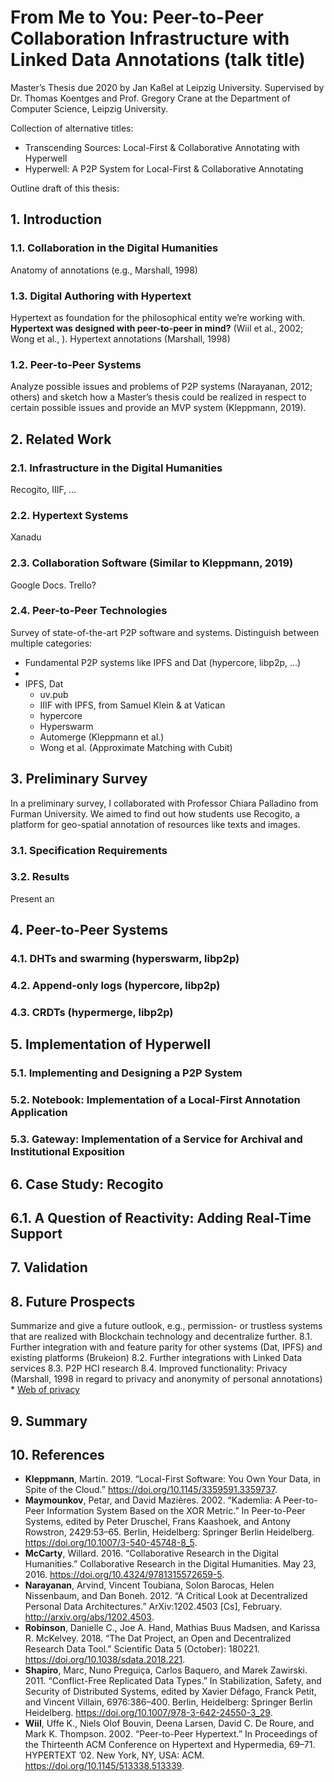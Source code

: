 # From Me to You: Peer-to-Peer Collaboration Infrastructure with Linked Data Annotations (talk title)


Master’s Thesis due 2020 by Jan Kaßel at Leipzig University. Supervised by Dr. Thomas Koentges and Prof. Gregory Crane at the Department of Computer Science, Leipzig University.

Collection of alternative titles:
* Transcending Sources: Local-First & Collaborative Annotating with Hyperwell
* Hyperwell: A P2P System for Local-First & Collaborative Annotating

Outline draft of this thesis:

## 1. Introduction

### 1.1. Collaboration in the Digital Humanities
Anatomy of annotations (e.g., Marshall, 1998)

### 1.3. Digital Authoring with Hypertext
Hypertext as foundation for the philosophical entity we’re working with. **Hypertext was designed with peer-to-peer in mind?** (Wiil et al., 2002; Wong et al., ). Hypertext annotations (Marshall, 1998)

### 1.2. Peer-to-Peer Systems
Analyze possible issues and problems of P2P systems (Narayanan, 2012; others) and sketch how a Master’s thesis could be realized in respect to certain possible issues and provide an MVP system (Kleppmann, 2019).


## 2. Related Work

### 2.1. Infrastructure in the Digital Humanities
Recogito, IIIF, …

### 2.2. Hypertext Systems
Xanadu

### 2.3. Collaboration Software (Similar to Kleppmann, 2019)
Google Docs. Trello?
		
### 2.4. Peer-to-Peer Technologies
Survey of state-of-the-art P2P software and systems. Distinguish between multiple categories:
* Fundamental P2P systems like IPFS and Dat (hypercore, libp2p, …)
* 
* IPFS, Dat
	* uv.pub
	* IIIF with IPFS, from Samuel Klein & at Vatican
	* hypercore 
	* Hyperswarm
	* Automerge (Kleppmann et al.)
	* Wong et al. (Approximate Matching with Cubit)

## 3. Preliminary Survey
In a preliminary survey, I collaborated with Professor Chiara Palladino from Furman University. We aimed to find out how students use Recogito, a platform for geo-spatial annotation of resources like texts and images.

### 3.1. Specification Requirements

### 3.2. Results
Present an


## 4. Peer-to-Peer Systems

### 4.1. DHTs and swarming (hyperswarm, libp2p)

### 4.2. Append-only logs (hypercore, libp2p)

### 4.3. CRDTs (hypermerge, libp2p)
	
	
## 5. Implementation of Hyperwell

### 5.1. Implementing and Designing a P2P System

### 5.2. Notebook: Implementation of a Local-First Annotation Application

### 5.3. Gateway: Implementation of a Service for Archival and Institutional Exposition

## 6. Case Study: Recogito

## 6.1. A Question of Reactivity: Adding Real-Time Support

## 7. Validation
		
## 8. Future Prospects
Summarize and give a future outlook, e.g., permission- or trustless systems that are realized with Blockchain technology and decentralize further.
	8.1. Further integration with and feature parity for other systems (Dat, IPFS) and existing platforms (Brukeion)
	8.2. Further integrations with Linked Data services
	8.3. P2P HCI research
	8.4. Improved functionality: Privacy (Marshall, 1998 in regard to privacy and anonymity of personal annotations)
		* [Web of privacy](https://blog.datproject.org/2016/12/12/reader-privacy-on-the-p2p-web/)

## 9. Summary

## 10. References
* **Kleppmann**, Martin. 2019. “Local-First Software: You Own Your Data, in Spite of the Cloud.” https://doi.org/10.1145/3359591.3359737.
* **Maymounkov**, Petar, and David Mazières. 2002. “Kademlia: A Peer-to-Peer Information System Based on the XOR Metric.” In Peer-to-Peer Systems, edited by Peter Druschel, Frans Kaashoek, and Antony Rowstron, 2429:53–65. Berlin, Heidelberg: Springer Berlin Heidelberg. https://doi.org/10.1007/3-540-45748-8_5.
* **McCarty**, Willard. 2016. “Collaborative Research in the Digital Humanities.” Collaborative Research in the Digital Humanities. May 23, 2016. https://doi.org/10.4324/9781315572659-5.
* **Narayanan**, Arvind, Vincent Toubiana, Solon Barocas, Helen Nissenbaum, and Dan Boneh. 2012. “A Critical Look at Decentralized Personal Data Architectures.” ArXiv:1202.4503 [Cs], February. http://arxiv.org/abs/1202.4503.
* **Robinson**, Danielle C., Joe A. Hand, Mathias Buus Madsen, and Karissa R. McKelvey. 2018. “The Dat Project, an Open and Decentralized Research Data Tool.” Scientific Data 5 (October): 180221. https://doi.org/10.1038/sdata.2018.221.
* **Shapiro**, Marc, Nuno Preguiça, Carlos Baquero, and Marek Zawirski. 2011. “Conflict-Free Replicated Data Types.” In Stabilization, Safety, and Security of Distributed Systems, edited by Xavier Défago, Franck Petit, and Vincent Villain, 6976:386–400. Berlin, Heidelberg: Springer Berlin Heidelberg. https://doi.org/10.1007/978-3-642-24550-3_29.
* **Wiil**, Uffe K., Niels Olof Bouvin, Deena Larsen, David C. De Roure, and Mark K. Thompson. 2002. “Peer-to-Peer Hypertext.” In Proceedings of the Thirteenth ACM Conference on Hypertext and Hypermedia, 69–71. HYPERTEXT ’02. New York, NY, USA: ACM. https://doi.org/10.1145/513338.513339.
